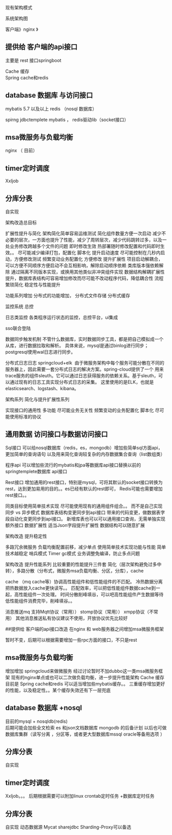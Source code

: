 现有架构模式

系统架构图


客户端》nginx 》 




## 提供给 客户端的api接口
主要是 rest 接口springboot




Cache 缓存  
Spring cache和redis

## database 数据库  与访问接口
mybatis 5.7 以及以上
redis （nosql 数据库）


spirng jdbctemplete
mybatis ，  redis驱动lib（socket接口）





## msa微服务与负载均衡
nginx （ 目前）


## timer定时调度
Xxljob




## 分库分表
自实现


架构改造总目标

扩展性提升与简化
架构简化简单容易运维测试
简化组件数量方便一次启动
 减少不必要的层次，一方面也提升了性能，减少了周转层次，减少代码跳转过多，以及一处业务修改跨越多个文件的问题
即时修改生效 热部署随时修改配置和代码即时生效。。
尽可能减少编译打包，配置化  脚本化
提升启动速度 尽可能控制在几秒内启动，方便修改测试
频繁变动业务配置化 方便修改 提升扩展性
项目启动解耦合，可以方便不同顺序方便启动不会互相影响，解除启动顺序依赖
类库版本强依赖解除 通过隔离不同版本实现，或换用其他类似非冲突组件实现
数据结构解耦扩展性提升，数据库表结构可容易增加修改而尽可能不改动程序代码，降低耦合性
流程繁琐简化
稳定性与性能提升




功能系列增加
分布式的功能增加，
分布式文件存储
分布式缓存

监控系统  总控

日志类监控
各类程序运行状态的监控，总控平台，ui集成

sso联合登陆

数据同步触发机制
不管什么数据库，实时数据同步工具，都是把自己模拟成一个从库，进行数据拉取和解析。 具体来说，mysql是通过binlog进行同步；postgresql使用wal日志进行同步。

分布式日志日志 springcloud+elk
 由于微服务架构中每个服务可能分散在不同的服务器上，因此需要一套分布式日志的解决方案。spring-cloud提供了一个
用来trace服务的组件sleuth。它可以通过日志获得服务的依赖关系。基于sleuth，可以通过现有的日志工具实现分布式日志的采集。
这里使用的是ELK，也就是elasticsearch、logstash、kibana。


架构系列 简化与提升扩展性系列
   
实现接口的通用性 多功能  尽可能业务无关性
频繁变动的业务配置化  脚本化
尽可能使用标准的协议

## 通用数据 访问接口与数据访问接口

Sql接口
可以给nosql数据库（redis，es，mongodb）增加些简单sql方面api，更加简单的查询语句
以及用来简化查询较复杂的内存数据集合查询（list数组类）


程序api
可以增加些流行的mybatis和jpa等数据库api接口替换以前的 springtemplete数据库 api接口

Rest接口
增加通用的rest接口，特别是mysql，可将其默认的socket接口转换为rest，达到更加易用的目的。。es已经有默认的rest即可，
Redis可能也需要增加rest接口。。

同类目标使用简单技术实现
尽可能使用现有的通用组件组合。。
而不是自己实现
同步 vs 异步模式
数据库表结构变更同步到api接口
 带来的代码变更，做数据表字段自动化变更同步到api接口。
新增库表也可以可以通用接口查询，无需单独实现额外接口
数据扩展性 适当Json字段提升扩展性
数据结构可以随意扩展

架构改造 提升稳定性

多路冗余微服务
负载均衡配置前移，减少单点
使用简单技术实现功能与性能
简单技术越稳定
哨兵模式
Timer gc模式 
业务调整免编译，防止多点问题


架构改造 提升性能系列
比较重要的性能提升三件套  简化（层次架构避免过多中转），多路分散（分布式，微服务msa负载均衡、分区，分库），cache  

cache （mq cache等）协调高性能组件和低性能组件的不匹配。
冷热数据分离  把热数据放入cache更快读写。。
匹配效率，可以把低性能组件数据cache到一起，高性能组件一次处理。
时间分散削峰填谷，可以吧高性能组件产生数据等待低性能组件消费完毕，削峰填谷。。


消息推送mq
支持Mqtt协议（常用））   stomp协议（常用））    xmpp协议（不常用）
其他消息推送私有协议建议不使用，开放协议优先比较好



##提供给 客户端的api接口改造
在nginx 和 web服务器之间增加msa微服务框架

暂时不变，后期可以根据需要增加一些rpc方面的接口，不只是rest


## msa微服务与负载均衡

增加增加 springcloud来做微服务    经过讨论暂时不加dubbo这一类msa微服务框架
现有的nginx单点或也可以二次做负载均衡，进一步提升性能架构
Cache 缓存  
目前是  Spring cache和redis
  可以适当增加些mybatis缓存。。 三重缓存增加更好的性能，以及稳定性。。某个缓存失效还有下一层兜底



## database 数据库 +nosql
目前的mysql + nosqldb(redis)    
后期可能会加些全文检索 es 和json文档数据库 mongodb  的后备计划
以后也可做数据库集群（读写分离 ，分区等，或者更大型数据库mssql oracle等备用选项 ）




## 分库分表 
自实现  

## timer定时调度
Xxljob。。。  后期根据需要可以附加linux crontab定时任务  +数据库定时任务


## 分库分表
自实现   动态数据源
Mycat  sharejdbc  Sharding-Proxy可以备选




